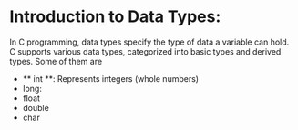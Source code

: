 # Introduction to Data Types:

In C programming, data types specify the type of data a variable can hold. C supports various data types, categorized into basic types and derived types. Some of them are 
- ** int **: Represents integers (whole numbers)
- long: 
- float
- double
- char

  
